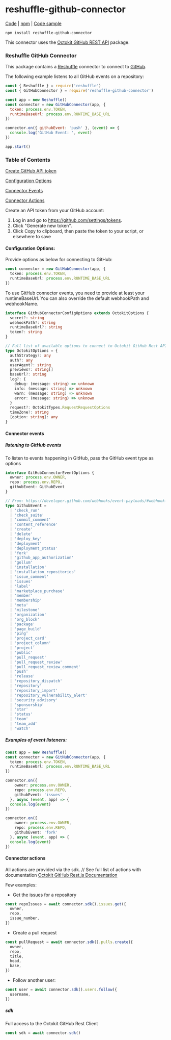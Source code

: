 # reshuffle-github-connector

[Code](https://github.com/reshufflehq/reshuffle-github-connector) | [npm](https://www.npmjs.com/package/reshuffle-github-connector) | [Code sample](https://github.com/reshufflehq/reshuffle/tree/master/examples/github)

`npm install reshuffle-github-connector`


This connector uses the [Octokit GitHub REST API](https://github.com/octokit/rest.js) package.

### Reshuffle GitHub Connector

This package contains a [Reshuffle](https://reshuffle.com) connector to connect to [GitHub](https://www.github.com).

The following example listens to all GitHub events on a repository:

```js
const { Reshuffle } = require('reshuffle')
const { GitHubConnector } = require('reshuffle-github-connector')

const app = new Reshuffle()
const connector = new GitHubConnector(app, {
  token: process.env.TOKEN,
  runtimeBaseUrl: process.env.RUNTIME_BASE_URL
})

connector.on({ githubEvent: 'push' }, (event) => {
  console.log('GitHub Event: ', event)
})

app.start()
```

### Table of Contents

[Create GitHub API token](#apitoken)

[Configuration Options](#configuration-options)

[Connector Events](#connector-events)

[Connector Actions](#connector-actions)

<a name="apitoken"></a>Create an API token from your GitHub account:

1. Log in and go to https://github.com/settings/tokens.
2. Click "Generate new token".
3. Click Copy to clipboard, then paste the token to your script, or elsewhere to save

#### Configuration Options:

Provide options as below for connecting to GitHub:

```typescript
const connector = new GitHubConnector(app, {
  token: process.env.TOKEN,
  runtimeBaseUrl: process.env.RUNTIME_BASE_URL
})
```

To use GitHub connector events, you need to provide at least your runtimeBaseUrl.
You can also override the default webhookPath and webhookName.

```typescript
interface GithubConnectorConfigOptions extends OctokitOptions {
  secret?: string
  webhookPath?: string
  runtimeBaseUrl?: string
  token?: string
}

// Full list of available options to connect to Octokit GitHub Rest API
type OctokitOptions = {
  authStrategy?: any
  auth?: any
  userAgent?: string
  previews?: string[]
  baseUrl?: string
  log?: {
    debug: (message: string) => unknown
    info: (message: string) => unknown
    warn: (message: string) => unknown
    error: (message: string) => unknown
  }
  request?: OctokitTypes.RequestRequestOptions
  timeZone?: string
  [option: string]: any
}
```

#### Connector events

##### listening to GitHub events

To listen to events happening in GitHub, pass the GitHub event type as options

```typescript
interface GitHubConnectorEventOptions {
  owner: process.env.OWNER,
  repo: process.env.REPO,
  githubEvent: GithubEvent
}

// From: https://developer.github.com/webhooks/event-payloads/#webhook-event-payloads
type GithubEvent =
  | 'check_run'
  | 'check_suite'
  | 'commit_comment'
  | 'content_reference'
  | 'create'
  | 'delete'
  | 'deploy_key'
  | 'deployment'
  | 'deployment_status'
  | 'fork'
  | 'github_app_authorization'
  | 'gollum'
  | 'installation'
  | 'installation_repositories'
  | 'issue_comment'
  | 'issues'
  | 'label'
  | 'marketplace_purchase'
  | 'member'
  | 'membership'
  | 'meta'
  | 'milestone'
  | 'organization'
  | 'org_block'
  | 'package'
  | 'page_build'
  | 'ping'
  | 'project_card'
  | 'project_column'
  | 'project'
  | 'public'
  | 'pull_request'
  | 'pull_request_review'
  | 'pull_request_review_comment'
  | 'push'
  | 'release'
  | 'repository_dispatch'
  | 'repository'
  | 'repository_import'
  | 'repository_vulnerability_alert'
  | 'security_advisory'
  | 'sponsorship'
  | 'star'
  | 'status'
  | 'team'
  | 'team_add'
  | 'watch'
```

##### Examples of event listeners:

```typescript
const app = new Reshuffle()
const connector = new GitHubConnector(app, {
  token: process.env.TOKEN,
  runtimeBaseUrl: process.env.RUNTIME_BASE_URL
})

connector.on({ 
    owner: process.env.OWNER,
    repo: process.env.REPO,
    githubEvent: 'issues' 
  }, async (event, app) => {
  console.log(event)
})

connector.on({ 
    owner: process.env.OWNER,
    repo: process.env.REPO,
    githubEvent: 'fork' 
  }, async (event, app) => {
  console.log(event)
})
```

#### Connector actions

All actions are provided via the sdk.
// See full list of actions with documentation [Octokit GitHub Rest.js Documentation](https://octokit.github.io/rest.js/v18)

Few examples:

- Get the issues for a repository

```typescript
const repoIssues = await connector.sdk().issues.get({
  owner,
  repo,
  issue_number,
})
```

- Create a pull request

```typescript
const pullRequest = await connector.sdk().pulls.create({
  owner,
  repo,
  title,
  head,
  base,
})
```

- Follow another user:

```typescript
const user = await connector.sdk().users.follow({
  username,
})
```

##### sdk

Full access to the Octokit GitHub Rest Client

```typescript
const sdk = await connector.sdk()
```
